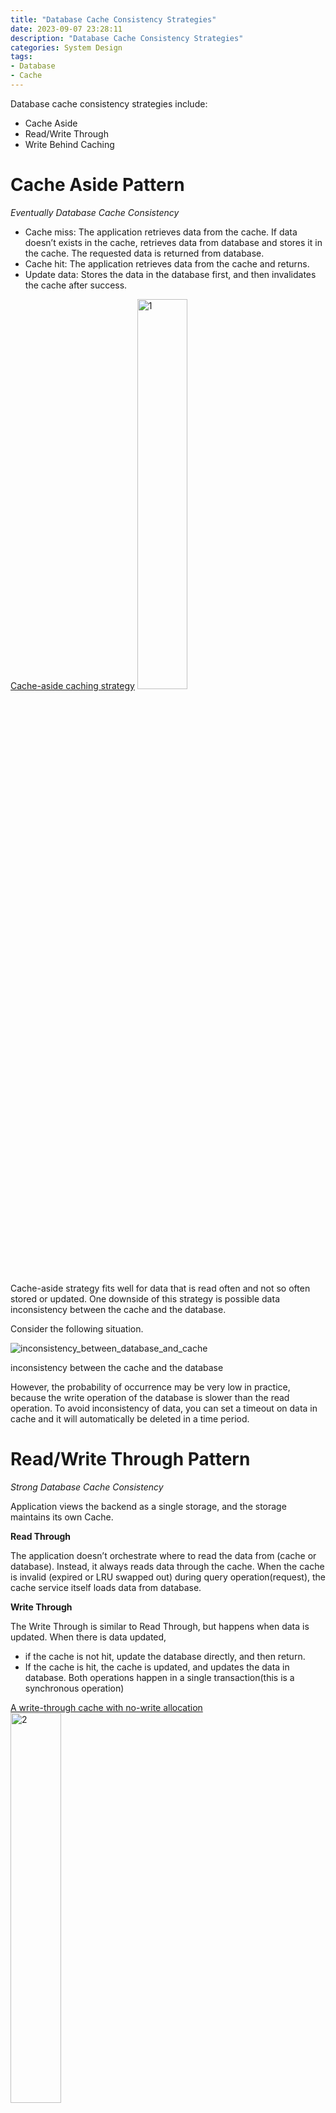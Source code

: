 ```yaml
---
title: "Database Cache Consistency Strategies"
date: 2023-09-07 23:28:11
description: "Database Cache Consistency Strategies"
categories: System Design
tags:
- Database
- Cache
---
```


Database cache consistency strategies include:
- Cache Aside
- Read/Write Through
- Write Behind Caching

<!--more-->
# Cache Aside Pattern

*Eventually Database Cache Consistency*

- Cache miss: The application retrieves data from the cache. If data doesn’t exists in the cache, retrieves data from database and stores it in the cache. The requested data is returned from database.
- Cache hit: The application retrieves data from the cache and returns.
- Update data: Stores the data in the database first, and then invalidates the cache after success.

[Cache-aside caching strategy](https://catsincode.com/caching-strategy/)
<img src="./1.png" width="40%" height="40%" alt="1">


Cache-aside strategy fits well for data that is read often and not so often stored or updated. One downside of this strategy is possible data inconsistency between the cache and the database.

Consider the following situation.

<img src="./inconsistency_between_database_and_cache.png" alt="inconsistency_between_database_and_cache">

inconsistency between the cache and the database

However, the probability of occurrence may be very low in practice, because the write operation of the database is slower than the read operation. To avoid inconsistency of data, you can set a timeout on data in cache and it will automatically be deleted in a time period.

# **Read/Write Through Pattern**

*Strong Database Cache Consistency*

Application views the backend as a single storage, and the storage maintains its own Cache.

**Read Through**

The application doesn’t orchestrate where to read the data from (cache or database). Instead, it always reads data through the cache. When the cache is invalid (expired or LRU swapped out) during query operation(request), the cache service itself loads data from database.

**Write Through**

The Write Through is similar to Read Through, but happens when data is updated. When there is data updated,

- if the cache is not hit, update the database directly, and then return.
- If the cache is hit, the cache is updated, and updates the data in database. Both operations happen in a single transaction(this is a synchronous operation)

[A write-through cache with no-write allocation](https://en.wikipedia.org/wiki/Cache_(computing))
<img src="./2.png" width="40%" height="40%" alt="2">

It does create some extra latency on writes but at least it improves the data inconsistency problem greatly as the data in the cache and data storage is the same. Another advantage is, because application only talks to the cache, the code is much cleaner and simpler.

# **Write Behind Caching Pattern**

*Eventually Database Cache Consistency*

Write-behind(also call Write Back) caching Pattern is similar to the write-through cache in a way that application only communicates with the cache. The difference is that the data gets written to the cache first. And then, written to the underlying database asynchronously. The advantage of this design is that the I/O operation of the data is extremely fast. Also, due to asynchronous update in database, the writes can be collected and then does a batch write to the database.

However, the problem with this is that the data is not strongly consistent and may be lost. To tackle the data inconsistency problem a system could combine the write-behind strategy with the read-through strategy. In this way up to date data is always to be read from the cache. In addition, the implementation logic of Write Back is more complicated, because it needs to track which data has been updated and needs to be stored in database.

When we compare it to the write-through strategy, it fits more for systems with large write and read volume that tolerate some data inconsistency. Another useful case is that when execution order of data updated doesn’t matter, like the number of page views, every time the user clicks, this field in the database is incremented by one. Execution order of SQL/request would not cause thread safety problem in concurrently write and read, since each SQL/request does the same(page views field incremented by one).

# **Final**

We do not consider the transaction of the cache and under layer storage. For example, the cache is updated successfully, but the update of the database fails. Or the other way reverse. If you need strong consistency, you need to consider Transaction Processing in a Distributed System, like “two-phase commit protocol” — — prepare, commit/rollback.

# **Reference**

[Cache Consistency with Database](https://danielw.cn/cache-consistency-with-database#concepts)

[Caching Strategies Overview](https://catsincode.com/caching-strategy/)

[缓存更新的套路](https://catsincode.com/caching-strategy/)

[Cache (computing)](https://en.wikipedia.org/wiki/Cache_(computing))

[Cache-Aside pattern](https://docs.microsoft.com/en-us/azure/architecture/patterns/cache-aside)